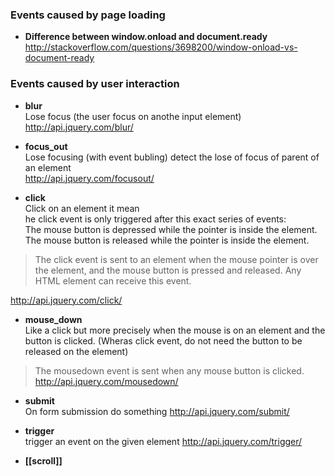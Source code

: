 ### Events caused by page loading

* **Difference between window.onload and document.ready**
http://stackoverflow.com/questions/3698200/window-onload-vs-document-ready

### Events caused by user interaction 

* **blur**   
Lose focus (the user focus on anothe input element)   
http://api.jquery.com/blur/

* **focus_out**   
Lose focusing (with event bubling) detect the lose of focus of parent of an element   
http://api.jquery.com/focusout/

* **click**   
Click on an element it mean    
he click event is only triggered after this exact series of events:   
 The mouse button is depressed while the pointer is inside the element.   
 The mouse button is released while the pointer is inside the element. 
  
> The click event is sent to an element when the mouse pointer is over the element, and the mouse button is pressed and released. Any HTML element can receive this event.

http://api.jquery.com/click/   

* **mouse_down**   
Like a click but more precisely when the mouse is on an element and the button is clicked. 
(Wheras click event, do not need the button to be released on the element)

> The mousedown event is sent when any mouse button is clicked.
http://api.jquery.com/mousedown/

* **submit**   
On form submission do something
http://api.jquery.com/submit/

* **trigger**   
trigger an event on the given element
http://api.jquery.com/trigger/

* **[[scroll]]**
